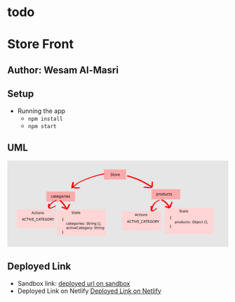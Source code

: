 # todo
# Store Front

## Author: Wesam Al-Masri

## Setup

- Running the app
  - `npm install`
  - `npm start`

## UML

![uml](assets/front-store1.png)

## Deployed Link

- Sandbox link: [deployed url on sandbox](https://codesandbox.io/s/github/401-js-WesamAlmasri/storefront)
- Deployed Link on Netlify [Deployed Link on Netlify](https://eco-store.netlify.app)